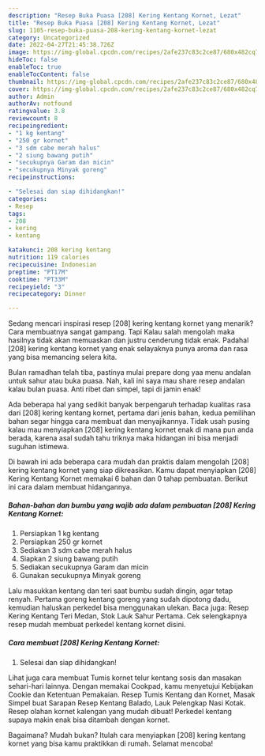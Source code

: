 ```yaml
---
description: "Resep Buka Puasa [208] Kering Kentang Kornet, Lezat"
title: "Resep Buka Puasa [208] Kering Kentang Kornet, Lezat"
slug: 1105-resep-buka-puasa-208-kering-kentang-kornet-lezat
category: Uncategorized
date: 2022-04-27T21:45:38.726Z
image: https://img-global.cpcdn.com/recipes/2afe237c83c2ce87/680x482cq70/208-kering-kentang-kornet-foto-resep-utama.jpg
hideToc: false
enableToc: true
enableTocContent: false
thumbnail: https://img-global.cpcdn.com/recipes/2afe237c83c2ce87/680x482cq70/208-kering-kentang-kornet-foto-resep-utama.jpg
cover: https://img-global.cpcdn.com/recipes/2afe237c83c2ce87/680x482cq70/208-kering-kentang-kornet-foto-resep-utama.jpg
author: Admin
authorAv: notfound
ratingvalue: 3.8
reviewcount: 8
recipeingredient:
- "1 kg kentang"
- "250 gr kornet"
- "3 sdm cabe merah halus"
- "2 siung bawang putih"
- "secukupnya Garam dan micin"
- "secukupnya Minyak goreng"
recipeinstructions:

- "Selesai dan siap dihidangkan!"
categories:
- Resep
tags:
- 208
- kering
- kentang

katakunci: 208 kering kentang 
nutrition: 119 calories
recipecuisine: Indonesian
preptime: "PT17M"
cooktime: "PT33M"
recipeyield: "3"
recipecategory: Dinner

---
```



Sedang mencari inspirasi resep [208] kering kentang kornet yang menarik? Cara membuatnya sangat gampang. Tapi Kalau salah mengolah maka hasilnya tidak akan memuaskan dan justru cenderung tidak enak. Padahal [208] kering kentang kornet yang enak selayaknya punya aroma dan rasa yang bisa memancing selera kita.


Bulan ramadhan telah tiba, pastinya mulai prepare dong yaa menu andalan untuk sahur atau buka puasa. Nah, kali ini saya mau share resep andalan kalau bulan puasa. Anti ribet dan simpel, tapi di jamin enak!

Ada beberapa hal yang sedikit banyak berpengaruh terhadap kualitas rasa dari [208] kering kentang kornet, pertama dari jenis bahan, kedua pemilihan bahan segar hingga cara membuat dan menyajikannya. Tidak usah pusing kalau mau menyiapkan [208] kering kentang kornet enak di mana pun anda berada, karena asal sudah tahu triknya maka hidangan ini bisa menjadi suguhan istimewa.


Di bawah ini ada beberapa cara mudah dan praktis dalam mengolah [208] kering kentang kornet yang siap dikreasikan. Kamu dapat menyiapkan [208] Kering Kentang Kornet memakai 6 bahan dan 0 tahap pembuatan. Berikut ini cara dalam membuat hidangannya.

<!--inarticleads1-->

##### Bahan-bahan dan bumbu yang wajib ada dalam pembuatan [208] Kering Kentang Kornet:

1. Persiapkan 1 kg kentang
1. Persiapkan 250 gr kornet
1. Sediakan 3 sdm cabe merah halus
1. Siapkan 2 siung bawang putih
1. Sediakan secukupnya Garam dan micin
1. Gunakan secukupnya Minyak goreng


Lalu masukkan kentang dan teri saat bumbu sudah dingin, agar tetap renyah. Pertama goreng kentang goreng yang sudah dipotong dadu, kemudian haluskan perkedel bisa menggunakan ulekan. Baca juga: Resep Kering Kentang Teri Medan, Stok Lauk Sahur Pertama. Cek selengkapnya resep mudah membuat perkedel kentang kornet disini. 

<!--inarticleads2-->

##### Cara membuat [208] Kering Kentang Kornet:


1. Selesai dan siap dihidangkan!

Lihat juga cara membuat Tumis kornet telur kentang sosis dan masakan sehari-hari lainnya. Dengan memakai Cookpad, kamu menyetujui Kebijakan Cookie dan Ketentuan Pemakaian. Resep Tumis Kentang dan Kornet, Masak Simpel buat Sarapan Resep Kentang Balado, Lauk Pelengkap Nasi Kotak. Resep olahan kornet kalengan yang mudah dibuat! Perkedel kentang supaya makin enak bisa ditambah dengan kornet. 

Bagaimana? Mudah bukan? Itulah cara menyiapkan [208] kering kentang kornet yang bisa kamu praktikkan di rumah. Selamat mencoba!
